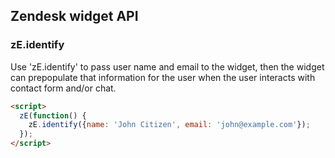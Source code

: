 ## Zendesk widget API

### zE.identify

Use 'zE.identify' to pass user name and email to the widget, then the widget can prepopulate that information for the user when the user interacts with contact form and/or chat.

```html
<script>
  zE(function() {
    zE.identify({name: 'John Citizen', email: 'john@example.com'});
  });
</script>
```
